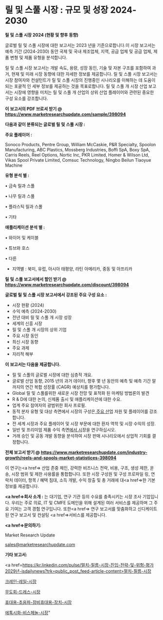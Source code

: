 # 릴 및 스풀 시장 : 규모 및 성장 2024-2030

<strong>릴 및 스풀 시장 2024 (현황 및 향후 동향)</strong>

글로벌 릴 및 스풀 시장에 대한 보고서는 2023 년을 기준으로합니다.이 시장 보고서는 예측 기간 (2024-2030) 동안 국제 및 국내 제조업체, 지역, 공급 업체 및 공급 업체, 제품 변형 및 제품 유형을 분석합니다.

릴 및 스풀 시장 보고서는 개발 속도, 용량, 성장 동인, 기술 및 자본 구조를 포함하여 과거, 현재 및 미래 시장 동향에 대한 자세한 정보를 제공합니다. 릴 및 스풀 시장 보고서는 시장 참여자와 컨설턴트가 릴 및 스풀 시장의 진행중인 시나리오를 이해하는 데 도움이되는 포괄적 인 세부 정보를 제공하는 것을 목표로합니다. 릴 및 스풀 개 시장 산업 보고서는 시장에 영향을 미치는 릴 및 스풀 개 산업의 상위 산업 플레이어와 관련된 중요한 구성 요소를 강조합니다.



<strong>이 보고서의 PDF 브로셔 받기 @ <a href=https://www.marketresearchupdate.com/sample/398094>https://www.marketresearchupdate.com/sample/398094</a></strong>



<strong>다음과 같이 분류되는 글로벌 릴 및 스풀 시장 :</strong>



<strong>주요 플레이어 :</strong>

Sonoco Products, Pentre Group, William McCaskie, P&R Specialty, Spoolon Manufacturing, ABC Plastics, Mossberg Industries, Boffi SpA, Boxy SpA, Carris Reels, Reel Options, Nortic Inc, PKR Limited, Homer & Wilson Ltd, Vikas Spool Private Limited, Comsuc Technology, Ningbo Beilun Tiaoyue Machine



<strong>유형 분석 별 :</strong>

• 금속 릴과 스풀

• 나무 릴과 스풀

• 플라스틱 릴과 스풀

• 기타



<strong>애플리케이션 분석 별 :</strong>

• 와이어 및 케이블

• 튜브와 호스

• 다른

<ul>
  <li>지역별 : 북미, 유럽, 아시아 태평양, 라틴 아메리카, 중동 및 아프리카</li>
</ul>


<strong>릴 및 스풀 보고서에서 할인 받기 @ <a href=https://www.marketresearchupdate.com/discount/398094>https://www.marketresearchupdate.com/discount/398094</a></strong>



<strong>글로벌 릴 및 스풀 시장 보고서에서 강조된 주요 구성 요소 :</strong>
<ul>
  <li>시장 현황 (2024)</li>
  <li>수익 예측 (2024-2030)</li>
  <li>전년 대비 릴 및 스풀 개 시장 성장</li>
  <li>세계의 신흥 시장</li>
  <li>릴 및 스풀 개 시장의 상위 기업</li>
  <li>주요 시장 동인</li>
  <li>최신 시장 동향</li>
  <li>주요 과제</li>
  <li>지리적 해부</li>
</ul>


<strong>이 보고서는 다음을 제공합니다.</strong>
<ul>
  <li>릴 및 스풀의 글로벌 시장에 대한 심층적 개요.</li>
  <li>글로벌 산업 동향, 2015 년의 과거 데이터, 향후 몇 년 동안의 예측 및 예측 기간 말까지의 연간 복합 성장률 (CAGR) 예상치를 평가합니다.</li>
  <li>Global 릴 및 스풀를위한 새로운 시장 전망 및 표적화 된 마케팅 방법론의 발견</li>
  <li>R &amp; D에 대한 논의, 신제품 출시 및 애플리케이션에 대한 수요.</li>
  <li>업계 주요 참여자의 광범위한 회사 프로필.</li>
  <li>동적 분자 유형 및 대상 측면에서 시장의 구성은<a href=> 주요 산</a>업 자원 및 플레이어를 강조합니다.</li>
  <li>전 세계 시장과 주요 플레이어 및 시장 부문에 대한 환자 역학 및 시장 수익의 성장.</li>
  <li>일반 및 프리미엄 제품 수익 측면<a href=>에서 시</a>장을 연구하십시오.</li>
  <li>거래 승인 및 공동 개발 동향을 분석하여 시장 판매 시나리오에서 상업적 기회를 결정합니다.</li>
</ul>



<strong>전체 보고서 받기 @ <a href=https://www.marketresearchupdate.com/industry-growth/reels-and-spools-market-statistices-398094>https://www.marketresearchupdate.com/industry-growth/reels-and-spools-market-statistices-398094</a></strong>

이 연구는<a href=> 산업 존중</a> 체인, 강력한 비즈니스 전략, 비용, 구조, 생성 제한, 운송, 시장 범위 및 제한 사용률을 통합합니다. 또한 시장 구성원 및 구성 프로파일 링, 연락처 데이터, 항목 / 혜택 침대, 소득 개발, 수익 창출 및 총 거래에 대<a href=>한 기본 </a>정보를 제공합니다.



<strong><a href=>회사 소</a>개 :</strong>
는 대기업, 연구 기관 등의 수요를 충족시키는 시장 조사 기업입니다. 우리는 주로 의료, IT 및 CMFE 도메인을 위해 설계된 여러 서비스를 제공하며 그 주요 기여는 고객 경험 연구입니다. 또한<a href=> 연구 보</a>고서를 맞춤화하고 신디케이트 된 연구 보고서 및 컨설팅 <a href=>서비스</a>를 제공합니다.



<strong><a href=>문의하기:</a></strong>

Market Research Update

sales@marketresearchupdate.com



<strong>기타 보고서:</strong>

<a href=https://kr.linkedin.com/pulse/멀치-필름-시장-진입-전략-및-위험-평가2029년-isdailynews?trk=public_post_feed-article-content>멀치-필름-시장</a>

<a href=https://www.linkedin.com/pulse/크레인-레일-시장-현재-및-미래-성장-2029-survey-savvy-insights-360-analysis/>크레인-레일-시장</a>

<a href=https://www.linkedin.com/pulse/무도회-드레스-시장-세분화-연구-및-목표-고객2029년-analytics-avenue-adventures-24-ana-st0tf/>무도회-드레스-시장</a>

<a href=https://www.linkedin.com/pulse/휴대용-초음파-장비휴대용-장치-시장-동향-및-성장-전망-trend-tracking-tips-360-analysis-56faf/>휴대용-초음파-장비휴대용-장치-시장</a>

<a href=https://www.linkedin.com/pulse/에톡시화-비스페놀-시장-세분화-연구-및-목표-고객2030년-isdailynews-bsiqc/>에톡시화-비스페놀-시장</a>"
